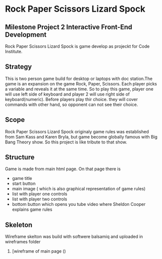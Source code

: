 # Rock Paper Scissors Lizard Spock

## Milestone Project 2 Interactive Front-End Development
Rock Paper Scissors Lizard Spock is game develop as projeckt for Code Institute.

## Strategy

This is two person game build for desktop or laptops with doc station.The game is an expansion on the game Rock, Paper, Scissors. 
Each player picks a variable and reveals it at the same time. So to play this game, player one will use left side of keyboard and
player 2 will use right side of keyboard(numeric). Before players play thir choice. they will cover commands with other hand,
so opponent can not see their choice.

## Scope

Rock Paper Scissors Lizard Spock originaly game rules was established from Sam Kass and Karen Bryla, but game 
become globally famous with Big Bang Theory show. So this project is like tribute to that show.

## Structure

Game is made from main html page. On that page there is
* game title
* start button
* main image ( which is also graphical representation of game rules)
* list with player one controls
* list with player two controls
* bottom button which opens you tube video where Sheldon Cooper explains game rules

## Skeleton

Wireframe skelton was build with softwere balsamiq and uploaded in wireframes folder
1. [wireframe of  main page ()

